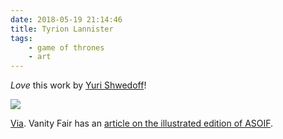 ```yaml
---
date: 2018-05-19 21:14:46
title: Tyrion Lannister
tags:
    - game of thrones
    - art
---
```


_Love_ this work by [Yuri Shwedoff](https://yurishwedoff.deviantart.com/art/Tyrion-Portrait-445898642)!

![](/misc/g/Game_of_Thrones_Concept_Art_Illustration_01_Yuri_Shwedoff_Tyrion_Lannister.jpg)

[Via](http://conceptartworld.com/inspiration/game-of-thrones-concept-art-and-illustrations/). Vanity Fair has an [article on the illustrated edition of ASOIF](https://www.vanityfair.com/culture/2016/09/game-of-thrones-illustrated-edition-images).
